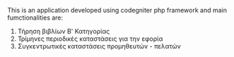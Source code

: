 This is an application developed using codegniter php framework 
and main fumctionalities are:

1. Τήρηση βιβλίων Β' Κατηγορίας
2. Τρίμηνες περιοδικές καταστάσεις για την εφορία
3. Συγκεντρωτικές καταστάσεις προμηθευτών - πελατών